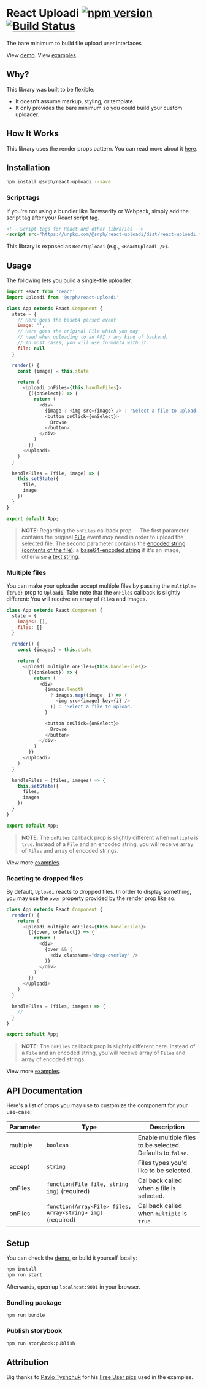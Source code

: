 # React Uploadi [![npm version](https://img.shields.io/npm/v/@srph/react-uploadi.svg?style=flat-square)](https://npmjs.com/packages/@srph/react-uploadi) [![Build Status](https://img.shields.io/travis/srph/react-uploadi.svg?style=flat-square)](https://travis-ci.org/srph/react-uploadi?branch=master)
The bare minimum to build file upload user interfaces

View [demo](https://react-uploadi.kierb.com/). View [examples](storybook/uploadi.js).

## Why?
This library was built to be flexible:

- It doesn't assume markup, styling, or template.
- It only provides the bare minimum so you could build your custom uploader.

## How It Works
This library uses the render props pattern. You can read more about it [here](https://cdb.reacttraining.com/use-a-render-prop-50de598f11ce).

## Installation
```bash
npm install @srph/react-uploadi --save
```

### Script tags
If you're not using a bundler like Browserify or Webpack, simply add the script tag after your React script tag.

```html
<!-- Script tags for React and other libraries -->
<script src="https://unpkg.com/@srph/react-uploadi/dist/react-uploadi.min.js"></script>
```

This library is exposed as `ReactUploadi` (e.g., `<ReactUploadi />`).

## Usage
The following lets you build a single-file uploader:

```js
import React from 'react'
import Uploadi from '@srph/react-uploadi'

class App extends React.Component {
  state = {
    // Here goes the base64 parsed event
    image: '',
    // Here goes the original File which you may
    // need when uploading to an API / any kind of backend.
    // In most cases, you will use formdata with it.
    file: null
  }

  render() {
    const {image} = this.state

    return (
      <Uploadi onFiles={this.handleFiles}>
        {({onSelect}) => {
          return (
            <div>
              {image ? <img src={image} /> : 'Select a file to upload.'}
              <button onClick={onSelect}>
                Browse
              </button>
            </div>
          )
        }}
      </Uploadi>
    )
  }

  handleFiles = (file, image) => {
    this.setState({
      file,
      image
    })
  }
}

export default App;
```

> **NOTE**: Regarding the `onFiles` callback prop &mdash; The first parameter contains the original [`File`](https://developer.mozilla.org/en-US/docs/Web/API/File) event _may_ need in order to upload the selected file. The second parameter contains the [encoded string (contents of the file)](https://developer.mozilla.org/en-US/docs/Web/API/FileReader/result): a [base64-encoded string](https://developer.mozilla.org/en-US/docs/Web/API/FileReader/readAsDataURL) if it's an image, otherwise [a text string](https://developer.mozilla.org/en-US/docs/Web/API/FileReader/readAsText).

### Multiple files
You can make your uploader accept multiple files by passing the `multiple={true}` prop to `Uploadi`. Take note that the `onFiles` callback is slightly different: You will receive an array of `File`s and Images.

```js
class App extends React.Component {
  state = {
    images: [],
    files: []
  }

  render() {
    const {images} = this.state

    return (
      <Uploadi multiple onFiles={this.handleFiles}>
        {({onSelect}) => {
          return (
            <div>
              {images.length
                ? images.map((image, i) => (
                  <img src={image} key={i} />
                )) : 'Select a file to upload.'
              }

              <button onClick={onSelect}>
                Browse
              </button>
            </div>
          )
        }}
      </Uploadi>
    )
  }

  handleFiles = (files, images) => {
    this.setState({
      files,
      images
    })
  }
}

export default App;
```

> **NOTE**: The `onFiles` callback prop is slightly different when `multiple` is `true`. Instead of a `File` and an encoded string, you will receive array of `Files` and array of encoded strings.

View more [examples](storybook/uploadi.js).

### Reacting to dropped files
By default, `Uploadi` reacts to dropped files. In order to display something, you may use the `over` property provided by the render prop like so:

```js
class App extends React.Component {
  render() {
    return (
      <Uploadi multiple onFiles={this.handleFiles}>
        {({over, onSelect}) => {
          return (
            <div>
              {over && (
                <div className="drop-overlay" />
              )}
            </div>
          )
        }}
      </Uploadi>
    )
  }

  handleFiles = (files, images) => {
    //
  }
}

export default App;
```

> **NOTE**: The `onFiles` callback prop is slightly different here. Instead of a `File` and an encoded string, you will receive array of `Files` and array of encoded strings.

View more [examples](storybook/uploadi.js).

## API Documentation
Here's a list of props you may use to customize the component for your use-case:

| Parameter  | Type | Description |
| ----- | ---- | ----------- |
| multiple | `boolean` | Enable multiple files to be selected. Defaults to `false`. |
| accept | `string` | Files types you'd like to be selected. |
| onFiles | `function(File file, string img)` (required) | Callback called when a file is selected. |
| onFiles | `function(Array<File> files, Array<string> img)` (required) | Callback called when `multiple` is `true`. |

## Setup
You can check the [demo](https://react-uploadi.kierb.com/), or build it yourself locally:

```bash
npm install
npm run start
```

Afterwards, open up `localhost:9001` in your browser.

### Bundling package
```
npm run bundle
```

### Publish storybook
```
npm run storybook:publish
```

## Attribution
Big thanks to [Pavlo Tyshchuk](https://dribbble.com/pavlotyschuk) for his [Free User pics](https://dribbble.com/shots/1938508-Free-User-pics) used in the examples.
